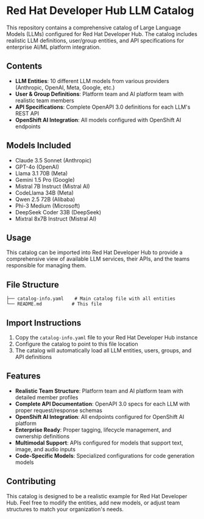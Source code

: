 # Red Hat Developer Hub LLM Catalog

This repository contains a comprehensive catalog of Large Language Models (LLMs) configured for Red Hat Developer Hub. The catalog includes realistic LLM definitions, user/group entities, and API specifications for enterprise AI/ML platform integration.

## Contents

- **LLM Entities**: 10 different LLM models from various providers (Anthropic, OpenAI, Meta, Google, etc.)
- **User & Group Definitions**: Platform team and AI platform team with realistic team members
- **API Specifications**: Complete OpenAPI 3.0 definitions for each LLM's REST API
- **OpenShift AI Integration**: All models configured with OpenShift AI endpoints

## Models Included

- Claude 3.5 Sonnet (Anthropic)
- GPT-4o (OpenAI)
- Llama 3.1 70B (Meta)
- Gemini 1.5 Pro (Google)
- Mistral 7B Instruct (Mistral AI)
- CodeLlama 34B (Meta)
- Qwen 2.5 72B (Alibaba)
- Phi-3 Medium (Microsoft)
- DeepSeek Coder 33B (DeepSeek)
- Mixtral 8x7B Instruct (Mistral AI)

## Usage

This catalog can be imported into Red Hat Developer Hub to provide a comprehensive view of available LLM services, their APIs, and the teams responsible for managing them.

## File Structure

```
├── catalog-info.yaml    # Main catalog file with all entities
└── README.md           # This file
```

## Import Instructions

1. Copy the `catalog-info.yaml` file to your Red Hat Developer Hub instance
2. Configure the catalog to point to this file location
3. The catalog will automatically load all LLM entities, users, groups, and API definitions

## Features

- **Realistic Team Structure**: Platform team and AI platform team with detailed member profiles
- **Complete API Documentation**: OpenAPI 3.0 specs for each LLM with proper request/response schemas
- **OpenShift AI Integration**: All endpoints configured for OpenShift AI platform
- **Enterprise Ready**: Proper tagging, lifecycle management, and ownership definitions
- **Multimodal Support**: APIs configured for models that support text, image, and audio inputs
- **Code-Specific Models**: Specialized configurations for code generation models

## Contributing

This catalog is designed to be a realistic example for Red Hat Developer Hub. Feel free to modify the entities, add new models, or adjust team structures to match your organization's needs.
